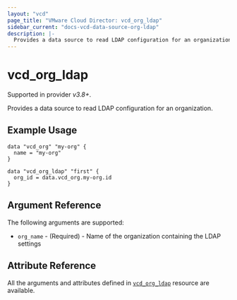 ```yaml
---
layout: "vcd"
page_title: "VMware Cloud Director: vcd_org_ldap"
sidebar_current: "docs-vcd-data-source-org-ldap"
description: |-
  Provides a data source to read LDAP configuration for an organization.
---
```


# vcd\_org\_ldap

Supported in provider *v3.8+*.

Provides a data source to read LDAP configuration for an organization.

## Example Usage

```hcl
data "vcd_org" "my-org" {
  name = "my-org"
}

data "vcd_org_ldap" "first" {
  org_id = data.vcd_org.my-org.id
}
```

## Argument Reference

The following arguments are supported:

* `org_name` - (Required)  - Name of the organization containing the LDAP settings

## Attribute Reference

All the arguments and attributes defined in
[`vcd_org_ldap`](/providers/vmware/vcd/latest/docs/resources/org_ldap) resource are available.
